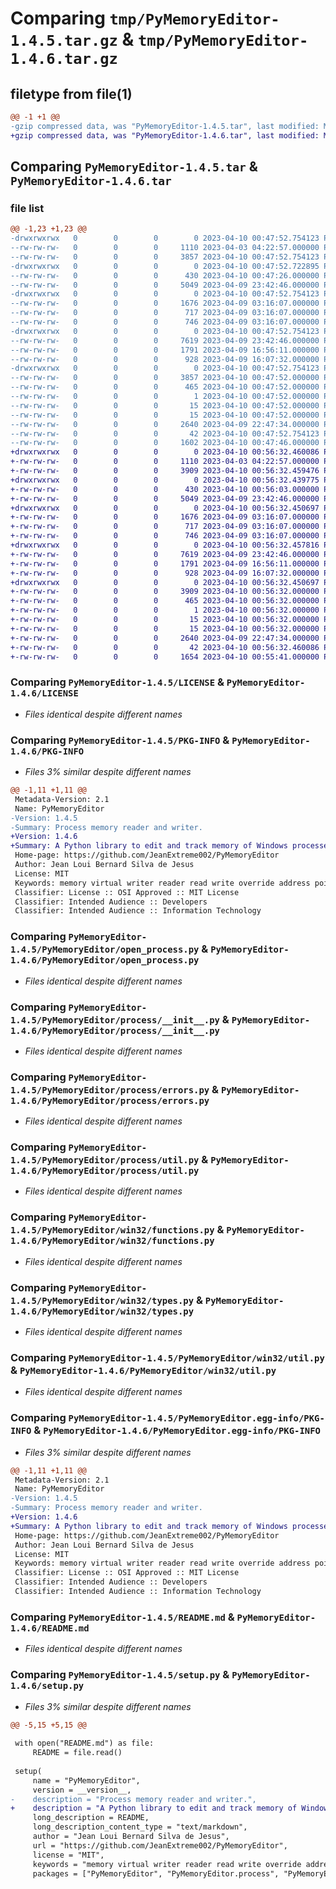 # Comparing `tmp/PyMemoryEditor-1.4.5.tar.gz` & `tmp/PyMemoryEditor-1.4.6.tar.gz`

## filetype from file(1)

```diff
@@ -1 +1 @@
-gzip compressed data, was "PyMemoryEditor-1.4.5.tar", last modified: Mon Apr 10 00:47:52 2023, max compression
+gzip compressed data, was "PyMemoryEditor-1.4.6.tar", last modified: Mon Apr 10 00:56:32 2023, max compression
```

## Comparing `PyMemoryEditor-1.4.5.tar` & `PyMemoryEditor-1.4.6.tar`

### file list

```diff
@@ -1,23 +1,23 @@
-drwxrwxrwx   0        0        0        0 2023-04-10 00:47:52.754123 PyMemoryEditor-1.4.5/
--rw-rw-rw-   0        0        0     1110 2023-04-03 04:22:57.000000 PyMemoryEditor-1.4.5/LICENSE
--rw-rw-rw-   0        0        0     3857 2023-04-10 00:47:52.754123 PyMemoryEditor-1.4.5/PKG-INFO
-drwxrwxrwx   0        0        0        0 2023-04-10 00:47:52.722895 PyMemoryEditor-1.4.5/PyMemoryEditor/
--rw-rw-rw-   0        0        0      430 2023-04-10 00:47:26.000000 PyMemoryEditor-1.4.5/PyMemoryEditor/__init__.py
--rw-rw-rw-   0        0        0     5049 2023-04-09 23:42:46.000000 PyMemoryEditor-1.4.5/PyMemoryEditor/open_process.py
-drwxrwxrwx   0        0        0        0 2023-04-10 00:47:52.754123 PyMemoryEditor-1.4.5/PyMemoryEditor/process/
--rw-rw-rw-   0        0        0     1676 2023-04-09 03:16:07.000000 PyMemoryEditor-1.4.5/PyMemoryEditor/process/__init__.py
--rw-rw-rw-   0        0        0      717 2023-04-09 03:16:07.000000 PyMemoryEditor-1.4.5/PyMemoryEditor/process/errors.py
--rw-rw-rw-   0        0        0      746 2023-04-09 03:16:07.000000 PyMemoryEditor-1.4.5/PyMemoryEditor/process/util.py
-drwxrwxrwx   0        0        0        0 2023-04-10 00:47:52.754123 PyMemoryEditor-1.4.5/PyMemoryEditor/win32/
--rw-rw-rw-   0        0        0     7619 2023-04-09 23:42:46.000000 PyMemoryEditor-1.4.5/PyMemoryEditor/win32/functions.py
--rw-rw-rw-   0        0        0     1791 2023-04-09 16:56:11.000000 PyMemoryEditor-1.4.5/PyMemoryEditor/win32/types.py
--rw-rw-rw-   0        0        0      928 2023-04-09 16:07:32.000000 PyMemoryEditor-1.4.5/PyMemoryEditor/win32/util.py
-drwxrwxrwx   0        0        0        0 2023-04-10 00:47:52.754123 PyMemoryEditor-1.4.5/PyMemoryEditor.egg-info/
--rw-rw-rw-   0        0        0     3857 2023-04-10 00:47:52.000000 PyMemoryEditor-1.4.5/PyMemoryEditor.egg-info/PKG-INFO
--rw-rw-rw-   0        0        0      465 2023-04-10 00:47:52.000000 PyMemoryEditor-1.4.5/PyMemoryEditor.egg-info/SOURCES.txt
--rw-rw-rw-   0        0        0        1 2023-04-10 00:47:52.000000 PyMemoryEditor-1.4.5/PyMemoryEditor.egg-info/dependency_links.txt
--rw-rw-rw-   0        0        0       15 2023-04-10 00:47:52.000000 PyMemoryEditor-1.4.5/PyMemoryEditor.egg-info/requires.txt
--rw-rw-rw-   0        0        0       15 2023-04-10 00:47:52.000000 PyMemoryEditor-1.4.5/PyMemoryEditor.egg-info/top_level.txt
--rw-rw-rw-   0        0        0     2640 2023-04-09 22:47:34.000000 PyMemoryEditor-1.4.5/README.md
--rw-rw-rw-   0        0        0       42 2023-04-10 00:47:52.754123 PyMemoryEditor-1.4.5/setup.cfg
--rw-rw-rw-   0        0        0     1602 2023-04-10 00:47:46.000000 PyMemoryEditor-1.4.5/setup.py
+drwxrwxrwx   0        0        0        0 2023-04-10 00:56:32.460086 PyMemoryEditor-1.4.6/
+-rw-rw-rw-   0        0        0     1110 2023-04-03 04:22:57.000000 PyMemoryEditor-1.4.6/LICENSE
+-rw-rw-rw-   0        0        0     3909 2023-04-10 00:56:32.459476 PyMemoryEditor-1.4.6/PKG-INFO
+drwxrwxrwx   0        0        0        0 2023-04-10 00:56:32.439775 PyMemoryEditor-1.4.6/PyMemoryEditor/
+-rw-rw-rw-   0        0        0      430 2023-04-10 00:56:03.000000 PyMemoryEditor-1.4.6/PyMemoryEditor/__init__.py
+-rw-rw-rw-   0        0        0     5049 2023-04-09 23:42:46.000000 PyMemoryEditor-1.4.6/PyMemoryEditor/open_process.py
+drwxrwxrwx   0        0        0        0 2023-04-10 00:56:32.450697 PyMemoryEditor-1.4.6/PyMemoryEditor/process/
+-rw-rw-rw-   0        0        0     1676 2023-04-09 03:16:07.000000 PyMemoryEditor-1.4.6/PyMemoryEditor/process/__init__.py
+-rw-rw-rw-   0        0        0      717 2023-04-09 03:16:07.000000 PyMemoryEditor-1.4.6/PyMemoryEditor/process/errors.py
+-rw-rw-rw-   0        0        0      746 2023-04-09 03:16:07.000000 PyMemoryEditor-1.4.6/PyMemoryEditor/process/util.py
+drwxrwxrwx   0        0        0        0 2023-04-10 00:56:32.457816 PyMemoryEditor-1.4.6/PyMemoryEditor/win32/
+-rw-rw-rw-   0        0        0     7619 2023-04-09 23:42:46.000000 PyMemoryEditor-1.4.6/PyMemoryEditor/win32/functions.py
+-rw-rw-rw-   0        0        0     1791 2023-04-09 16:56:11.000000 PyMemoryEditor-1.4.6/PyMemoryEditor/win32/types.py
+-rw-rw-rw-   0        0        0      928 2023-04-09 16:07:32.000000 PyMemoryEditor-1.4.6/PyMemoryEditor/win32/util.py
+drwxrwxrwx   0        0        0        0 2023-04-10 00:56:32.450697 PyMemoryEditor-1.4.6/PyMemoryEditor.egg-info/
+-rw-rw-rw-   0        0        0     3909 2023-04-10 00:56:32.000000 PyMemoryEditor-1.4.6/PyMemoryEditor.egg-info/PKG-INFO
+-rw-rw-rw-   0        0        0      465 2023-04-10 00:56:32.000000 PyMemoryEditor-1.4.6/PyMemoryEditor.egg-info/SOURCES.txt
+-rw-rw-rw-   0        0        0        1 2023-04-10 00:56:32.000000 PyMemoryEditor-1.4.6/PyMemoryEditor.egg-info/dependency_links.txt
+-rw-rw-rw-   0        0        0       15 2023-04-10 00:56:32.000000 PyMemoryEditor-1.4.6/PyMemoryEditor.egg-info/requires.txt
+-rw-rw-rw-   0        0        0       15 2023-04-10 00:56:32.000000 PyMemoryEditor-1.4.6/PyMemoryEditor.egg-info/top_level.txt
+-rw-rw-rw-   0        0        0     2640 2023-04-09 22:47:34.000000 PyMemoryEditor-1.4.6/README.md
+-rw-rw-rw-   0        0        0       42 2023-04-10 00:56:32.460086 PyMemoryEditor-1.4.6/setup.cfg
+-rw-rw-rw-   0        0        0     1654 2023-04-10 00:55:41.000000 PyMemoryEditor-1.4.6/setup.py
```

### Comparing `PyMemoryEditor-1.4.5/LICENSE` & `PyMemoryEditor-1.4.6/LICENSE`

 * *Files identical despite different names*

### Comparing `PyMemoryEditor-1.4.5/PKG-INFO` & `PyMemoryEditor-1.4.6/PKG-INFO`

 * *Files 3% similar despite different names*

```diff
@@ -1,11 +1,11 @@
 Metadata-Version: 2.1
 Name: PyMemoryEditor
-Version: 1.4.5
-Summary: Process memory reader and writer.
+Version: 1.4.6
+Summary: A Python library to edit and track memory of Windows processes (32 bits and 64 bits).
 Home-page: https://github.com/JeanExtreme002/PyMemoryEditor
 Author: Jean Loui Bernard Silva de Jesus
 License: MIT
 Keywords: memory virtual writer reader read write override address pointer edit editor process win32 api cheat scan scanner debug trainer
 Classifier: License :: OSI Approved :: MIT License
 Classifier: Intended Audience :: Developers
 Classifier: Intended Audience :: Information Technology
```

### Comparing `PyMemoryEditor-1.4.5/PyMemoryEditor/open_process.py` & `PyMemoryEditor-1.4.6/PyMemoryEditor/open_process.py`

 * *Files identical despite different names*

### Comparing `PyMemoryEditor-1.4.5/PyMemoryEditor/process/__init__.py` & `PyMemoryEditor-1.4.6/PyMemoryEditor/process/__init__.py`

 * *Files identical despite different names*

### Comparing `PyMemoryEditor-1.4.5/PyMemoryEditor/process/errors.py` & `PyMemoryEditor-1.4.6/PyMemoryEditor/process/errors.py`

 * *Files identical despite different names*

### Comparing `PyMemoryEditor-1.4.5/PyMemoryEditor/process/util.py` & `PyMemoryEditor-1.4.6/PyMemoryEditor/process/util.py`

 * *Files identical despite different names*

### Comparing `PyMemoryEditor-1.4.5/PyMemoryEditor/win32/functions.py` & `PyMemoryEditor-1.4.6/PyMemoryEditor/win32/functions.py`

 * *Files identical despite different names*

### Comparing `PyMemoryEditor-1.4.5/PyMemoryEditor/win32/types.py` & `PyMemoryEditor-1.4.6/PyMemoryEditor/win32/types.py`

 * *Files identical despite different names*

### Comparing `PyMemoryEditor-1.4.5/PyMemoryEditor/win32/util.py` & `PyMemoryEditor-1.4.6/PyMemoryEditor/win32/util.py`

 * *Files identical despite different names*

### Comparing `PyMemoryEditor-1.4.5/PyMemoryEditor.egg-info/PKG-INFO` & `PyMemoryEditor-1.4.6/PyMemoryEditor.egg-info/PKG-INFO`

 * *Files 3% similar despite different names*

```diff
@@ -1,11 +1,11 @@
 Metadata-Version: 2.1
 Name: PyMemoryEditor
-Version: 1.4.5
-Summary: Process memory reader and writer.
+Version: 1.4.6
+Summary: A Python library to edit and track memory of Windows processes (32 bits and 64 bits).
 Home-page: https://github.com/JeanExtreme002/PyMemoryEditor
 Author: Jean Loui Bernard Silva de Jesus
 License: MIT
 Keywords: memory virtual writer reader read write override address pointer edit editor process win32 api cheat scan scanner debug trainer
 Classifier: License :: OSI Approved :: MIT License
 Classifier: Intended Audience :: Developers
 Classifier: Intended Audience :: Information Technology
```

### Comparing `PyMemoryEditor-1.4.5/README.md` & `PyMemoryEditor-1.4.6/README.md`

 * *Files identical despite different names*

### Comparing `PyMemoryEditor-1.4.5/setup.py` & `PyMemoryEditor-1.4.6/setup.py`

 * *Files 3% similar despite different names*

```diff
@@ -5,15 +5,15 @@
 
 with open("README.md") as file:
     README = file.read()
 
 setup(
     name = "PyMemoryEditor",
     version = __version__,
-    description = "Process memory reader and writer.",
+    description = "A Python library to edit and track memory of Windows processes (32 bits and 64 bits).",
     long_description = README,
     long_description_content_type = "text/markdown",
     author = "Jean Loui Bernard Silva de Jesus",
     url = "https://github.com/JeanExtreme002/PyMemoryEditor",
     license = "MIT",
     keywords = "memory virtual writer reader read write override address pointer edit editor process win32 api cheat scan scanner debug trainer",
     packages = ["PyMemoryEditor", "PyMemoryEditor.process", "PyMemoryEditor.win32"],
```

